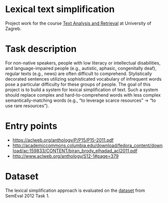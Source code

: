 # Lexical text simplification
Project work for the course [Text Analysis and Retrieval](http://www.fer.unizg.hr/predmet/apt) at University of Zagreb.

# Task description
For non-native speakers, people with low literacy or intellectual disabilities, and language-impaired
people (e.g., autistic, aphasic, congenitally deaf), regular texts (e.g., news) are
often difficult to comprehend. Stylistically decorated sentences utilizing sophisticated
vocabulary of infrequent words pose a particular difficulty for these groups of people. The
goal of this project is to build a system for lexical simplification of text. Such a system
should replace complex and hard-to-comprehend words with less complex semantically-matching words (e.g., “to leverage scarce resources” -> “to use rare resources”).

# Entry points
- https://aclweb.org/anthology/P/P15/P15-2011.pdf
- http://academiccommons.columbia.edu/download/fedora_content/download/ac:159833/CONTENT/biran_brody_elhadad_acl2011.pdf
- http://www.aclweb.org/anthology/S12-1#page=379

# Dataset
The lexical simplification approach is evaluated on the [dataset](http://www.cs.york.ac.uk/semeval-2012/task1) from SemEval 2012 Task 1.

